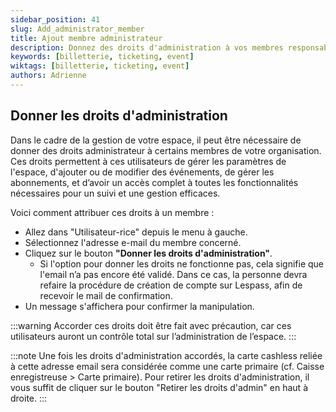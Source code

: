```yaml
---
sidebar_position: 41
slug: Add_administrator_member
title: Ajout membre administrateur
description: Donnez des droits d'administration à vos membres responsables
keywords: [billetterie, ticketing, event]
wiktags: [billetterie, ticketing, event]
authors: Adrienne
---
```




## Donner les droits d'administration

Dans le cadre de la gestion de votre espace, il peut être nécessaire de donner des droits administrateur à certains membres de votre organisation. Ces droits permettent à ces utilisateurs de gérer les paramètres de l'espace, d'ajouter ou de modifier des événements, de gérer les abonnements, et d’avoir un accès complet à toutes les fonctionnalités nécessaires pour un suivi et une gestion efficaces.

Voici comment attribuer ces droits à un membre :

- Allez dans "Utilisateur-rice" depuis le menu à gauche.
- Sélectionnez l'adresse e-mail du membre concerné.
- Cliquez sur le bouton **"Donner les droits d'administration"**.
  - Si l'option pour donner les droits ne fonctionne pas, cela signifie que l'email n’a pas encore été validé. Dans ce cas, la personne devra refaire la procédure de création de compte sur Lespass, afin de recevoir le mail de confirmation.
- Un message s'affichera pour confirmer la manipulation.

:::warning
Accorder ces droits doit être fait avec précaution, car ces utilisateurs auront un contrôle total sur l’administration de l’espace.
:::


:::note
Une fois les droits d'administration accordés, la carte cashless reliée à cette adresse email sera considérée comme une carte primaire (cf. Caisse enregistreuse > Carte primaire).
Pour retirer les droits d'administration, il vous suffit de cliquer sur le bouton "Retirer les droits d'admin" en haut à droite.
:::